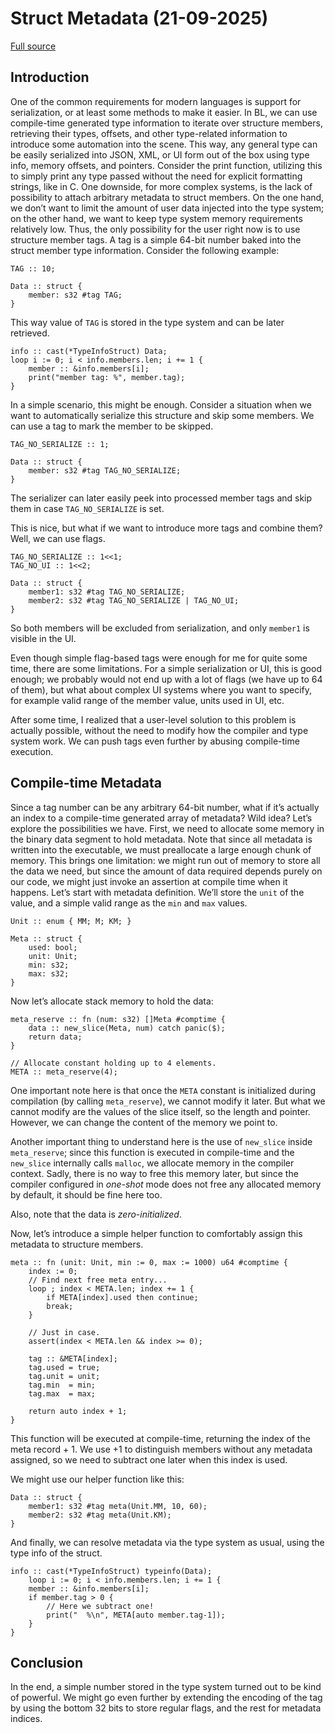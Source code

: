 # Struct Metadata (21-09-2025)

[Full source](https://github.com/biscuitlang/bl/blob/master/docs/src/examples/struct_metadata.bl)

## Introduction

One of the common requirements for modern languages is support for serialization, or at least some methods to make it easier. In BL, we can use compile-time generated type information to iterate over structure members, retrieving their types, offsets, and other type-related information to introduce some automation into the scene. This way, any general type can be easily serialized into JSON, XML, or UI form out of the box using type info, memory offsets, and pointers. Consider the print function, utilizing this to simply print any type passed without the need for explicit formatting strings, like in C. One downside, for more complex systems, is the lack of possibility to attach arbitrary metadata to struct members. On the one hand, we don’t want to limit the amount of user data injected into the type system; on the other hand, we want to keep type system memory requirements relatively low. Thus, the only possibility for the user right now is to use structure member tags. A tag is a simple 64-bit number baked into the struct member type information. Consider the following example:

```bl
TAG :: 10;

Data :: struct {
	member: s32 #tag TAG;
}
```

This way value of `TAG` is stored in the type system and can be later retrieved.

```bl
info :: cast(*TypeInfoStruct) Data;
loop i := 0; i < info.members.len; i += 1 {
	member :: &info.members[i];
	print("member tag: %", member.tag);
}
```

In a simple scenario, this might be enough. Consider a situation when we want to automatically serialize this structure and skip some members. We can use a tag to mark the member to be skipped.

```bl
TAG_NO_SERIALIZE :: 1;

Data :: struct {
	member: s32 #tag TAG_NO_SERIALIZE;
}
```

The serializer can later easily peek into processed member tags and skip them in case `TAG_NO_SERIALIZE` is set.

This is nice, but what if we want to introduce more tags and combine them? Well, we can use flags.

```bl
TAG_NO_SERIALIZE :: 1<<1;
TAG_NO_UI :: 1<<2;

Data :: struct {
	member1: s32 #tag TAG_NO_SERIALIZE;
	member2: s32 #tag TAG_NO_SERIALIZE | TAG_NO_UI;
}
```

So both members will be excluded from serialization, and only `member1` is visible in the UI.

Even though simple flag-based tags were enough for me for quite some time, there are some limitations. For a simple serialization or UI, this is good enough; we probably would not end up with a lot of flags (we have up to 64 of them), but what about complex UI systems where you want to specify, for example valid range of the member value, units used in UI, etc. 

After some time, I realized that a user-level solution to this problem is actually possible, without the need to modify how the compiler and type system work. We can push tags even further by abusing compile-time execution.

## Compile-time Metadata

Since a tag number can be any arbitrary 64-bit number, what if it’s actually an index to a compile-time generated array of metadata? Wild idea? Let’s explore the possibilities we have. First, we need to allocate some memory in the binary data segment to hold metadata. Note that since all metadata is written into the executable, we must preallocate a large enough chunk of memory. This brings one limitation: we might run out of memory to store all the data we need, but since the amount of data required depends purely on our code, we might just invoke an assertion at compile time when it happens. Let’s start with metadata definition. We’ll store the `unit` of the value, and a simple valid range as the `min` and `max` values.

```bl
Unit :: enum { MM; M; KM; }

Meta :: struct {
	used: bool;
	unit: Unit;
	min: s32;
	max: s32;
}
```

Now let’s allocate stack memory to hold the data:

```bl
meta_reserve :: fn (num: s32) []Meta #comptime {
	data :: new_slice(Meta, num) catch panic($);
	return data;
}

// Allocate constant holding up to 4 elements.
META :: meta_reserve(4);
```

One important note here is that once the `META` constant is initialized during compilation (by calling `meta_reserve`), we cannot modify it later. But what we cannot modify are the values of the slice itself, so the length and pointer. However, we can change the content of the memory we point to.

Another important thing to understand here is the use of `new_slice` inside `meta_reserve`; since this function is executed in compile-time and the `new_slice` internally calls `malloc`, we allocate memory in the compiler context. Sadly, there is no way to free this memory later, but since the compiler configured in *one-shot* mode does not free any allocated memory by default, it should be fine here too.

Also, note that the data is *zero-initialized*.

Now, let’s introduce a simple helper function to comfortably assign this metadata to structure members.

```bl
meta :: fn (unit: Unit, min := 0, max := 1000) u64 #comptime {
	index := 0;
	// Find next free meta entry...
	loop ; index < META.len; index += 1 {
		if META[index].used then continue;
		break;
	}

	// Just in case.
	assert(index < META.len && index >= 0);
	
	tag :: &META[index];
	tag.used = true;
	tag.unit = unit;
	tag.min  = min;
	tag.max  = max;
	
	return auto index + 1;
}
```

This function will be executed at compile-time, returning the index of the meta record + 1. We use +1 to distinguish members without any metadata assigned, so we need to subtract one later when this index is used.

We might use our helper function like this:

```bl
Data :: struct {
	member1: s32 #tag meta(Unit.MM, 10, 60);
	member2: s32 #tag meta(Unit.KM);
}
```

And finally, we can resolve metadata via the type system as usual, using the type info of the struct.

```bl
info :: cast(*TypeInfoStruct) typeinfo(Data);
	loop i := 0; i < info.members.len; i += 1 {
	member :: &info.members[i];
	if member.tag > 0 {
		// Here we subtract one!
		print("  %\n", META[auto member.tag-1]);
	}
}
```

## Conclusion

In the end, a simple number stored in the type system turned out to be kind of powerful. We might go even further by extending the encoding of the tag by using the bottom 32 bits to store regular flags, and the rest for metadata indices.
